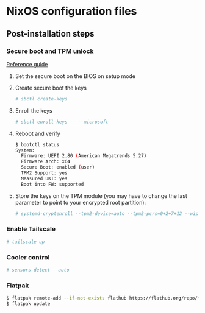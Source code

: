 # NixOS configuration files

## Post-installation steps

### Secure boot and TPM unlock

[Reference guide](https://jnsgr.uk/2024/04/nixos-secure-boot-tpm-fde/)

1. Set the secure boot on the BIOS on setup mode
2. Create secure boot the keys

    ``` bash
    # sbctl create-keys
    ```

3. Enroll the keys

    ``` bash
    # sbctl enroll-keys -- --microsoft
    ```

4. Reboot and verify

    ``` bash
    $ bootctl status
    System:
      Firmware: UEFI 2.80 (American Megatrends 5.27)
      Firmware Arch: x64
      Secure Boot: enabled (user)
      TPM2 Support: yes
      Measured UKI: yes
      Boot into FW: supported
    ```

5. Store the keys on the TPM module (you may have to change the last parameter to point to your encrypted root partition):

    ``` bash
    # systemd-cryptenroll --tpm2-device=auto --tpm2-pcrs=0+2+7+12 --wipe-slot=tpm2 /dev/nvme0n1p2
    ```

### Enable Tailscale

``` bash
# tailscale up
```

### Cooler control

``` bash
# sensors-detect --auto
```

### Flatpak

``` bash
$ flatpak remote-add --if-not-exists flathub https://flathub.org/repo/flathub.flatpakrepo
$ flatpak update
```
